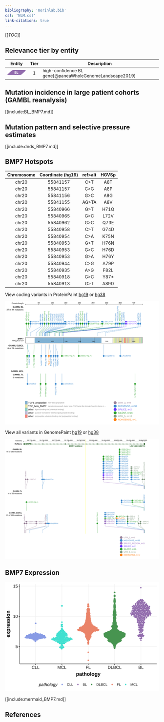 ```yaml
---
bibliography: 'morinlab.bib'
csl: 'NLM.csl'
link-citations: true
---
```

[[_TOC_]]


## Relevance tier by entity

|Entity|Tier|Description            |
|:------:|:----:|-----------------------|
|![BL](images/icons/BL_tier1.png)    |1   |high-confidence BL gene[@paneaWholeGenomeLandscape2019]|

## Mutation incidence in large patient cohorts (GAMBL reanalysis)

[[include:BL_BMP7.md]]

## Mutation pattern and selective pressure estimates

[[include:dnds_BMP7.md]]

## BMP7 Hotspots

| Chromosome |Coordinate (hg19) | ref>alt | HGVSp | 
 | :---:| :---: | :--: | :---: |
| chr20 | 55841157 | C>T | A8T |
| chr20 | 55841157 | C>G | A8P |
| chr20 | 55841156 | G>C | A8G |
| chr20 | 55841155 | AG>TA | A8V |
| chr20 | 55840966 | G>T | H71Q |
| chr20 | 55840965 | G>C | L72V |
| chr20 | 55840962 | G>C | Q73E |
| chr20 | 55840958 | C>T | G74D |
| chr20 | 55840954 | C>A | K75N |
| chr20 | 55840953 | G>T | H76N |
| chr20 | 55840953 | G>C | H76D |
| chr20 | 55840953 | G>A | H76Y |
| chr20 | 55840944 | C>G | A79P |
| chr20 | 55840935 | A>G | F82L |
| chr20 | 55840918 | G>C | Y87* |
| chr20 | 55840913 | G>T | A89D |

View coding variants in ProteinPaint [hg19](https://morinlab.github.io/LLMPP/GAMBL/BMP7_protein.html)  or [hg38](https://morinlab.github.io/LLMPP/GAMBL/BMP7_protein_hg38.html)

![](images/proteinpaint/BMP7_NM_001719.svg)

View all variants in GenomePaint [hg19](https://morinlab.github.io/LLMPP/GAMBL/BMP7.html)  or [hg38](https://morinlab.github.io/LLMPP/GAMBL/BMP7_hg38.html)

![](images/proteinpaint/BMP7.svg)

## BMP7 Expression
![](images/gene_expression/BMP7_by_pathology.svg)
<!-- ORIGIN: paneaWholeGenomeLandscape2019 -->
<!-- BL: paneaWholeGenomeLandscape2019 -->

[[include:mermaid_BMP7.md]]

## References
